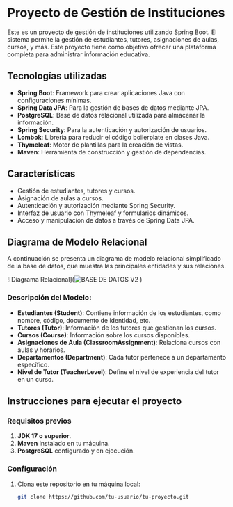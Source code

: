 # Proyecto de Gestión de Instituciones

Este es un proyecto de gestión de instituciones utilizando Spring Boot. El sistema permite la gestión de estudiantes, tutores, asignaciones de aulas, cursos, y más. Este proyecto tiene como objetivo ofrecer una plataforma completa para administrar información educativa.

## Tecnologías utilizadas

- **Spring Boot**: Framework para crear aplicaciones Java con configuraciones mínimas.
- **Spring Data JPA**: Para la gestión de bases de datos mediante JPA.
- **PostgreSQL**: Base de datos relacional utilizada para almacenar la información.
- **Spring Security**: Para la autenticación y autorización de usuarios.
- **Lombok**: Librería para reducir el código boilerplate en clases Java.
- **Thymeleaf**: Motor de plantillas para la creación de vistas.
- **Maven**: Herramienta de construcción y gestión de dependencias.

## Características

- Gestión de estudiantes, tutores y cursos.
- Asignación de aulas a cursos.
- Autenticación y autorización mediante Spring Security.
- Interfaz de usuario con Thymeleaf y formularios dinámicos.
- Acceso y manipulación de datos a través de Spring Data JPA.

## Diagrama de Modelo Relacional

A continuación se presenta un diagrama de modelo relacional simplificado de la base de datos, que muestra las principales entidades y sus relaciones.

![Diagrama Relacional](![BASE DE DATOS V2](https://github.com/user-attachments/assets/1d7021b9-465d-4d2c-8164-5990a4a2e40a)
)

### Descripción del Modelo:

- **Estudiantes (Student)**: Contiene información de los estudiantes, como nombre, código, documento de identidad, etc.
- **Tutores (Tutor)**: Información de los tutores que gestionan los cursos.
- **Cursos (Course)**: Información sobre los cursos disponibles.
- **Asignaciones de Aula (ClassroomAssignment)**: Relaciona cursos con aulas y horarios.
- **Departamentos (Department)**: Cada tutor pertenece a un departamento específico.
- **Nivel de Tutor (TeacherLevel)**: Define el nivel de experiencia del tutor en un curso.

## Instrucciones para ejecutar el proyecto

### Requisitos previos

1. **JDK 17 o superior**.
2. **Maven** instalado en tu máquina.
3. **PostgreSQL** configurado y en ejecución.

### Configuración

1. Clona este repositorio en tu máquina local:

   ```bash
   git clone https://github.com/tu-usuario/tu-proyecto.git
